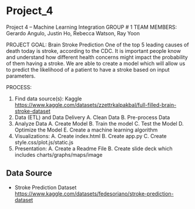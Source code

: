 # Project_4
Project 4 – Machine Learning Integration
GROUP # 1 TEAM MEMBERS: Gerardo Angulo, Justin Ho, Rebecca Watson, Ray Yoon
 
PROJECT GOAL: Brain Stroke Prediction
One of the top 5  leading causes of death today is stroke, according to the CDC. It is important people know and understand how different health concerns might impact the probability of them having a stroke. We are able to create a model which will allow us to predict the likelihood of  a patient to have a stroke based on input parameters.

PROCESS:
1.  Find data source(s): Kaggle   
        https://www.kaggle.com/datasets/zzettrkalpakbal/full-filled-brain-stroke-dataset
2.  Data (ETL) and Data Delivery
        A. Clean Data
        B. Pre-process Data
2.	Analyze Data
        A. Create Model
        B. Train the model
        C. Test the Model
        D. Optimize the Model
        E. Create a machine learning algorithm
3.  Visualizations:
        A. Create index.html
        B. Create app.py
        C. Create style.css/plot.js/static.js
4.  Presentation:
        A. Create a Readme File
        B. Create slide deck which includes charts/graphs/maps/image

## Data Source
 * Stroke Prediction Dataset
https://www.kaggle.com/datasets/fedesoriano/stroke-prediction-dataset
